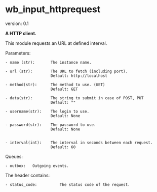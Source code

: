 wb_input_httprequest
====================

version: 0.1

**A HTTP client.**

This module requests an URL at defined interval.

Parameters:

    - name (str):       The instance name.

    - url (str):        The URL to fetch (including port).
                        Default: http://localhost

    - method(str):      The method to use. (GET)
                        Default: GET

    - data(str):        The string to submit in case of POST, PUT
                        Default: ""

    - username(str):    The login to use.
                        Default: None

    - password(str):    The password to use.
                        Default: None


    - interval(int):    The interval in seconds between each request.
                        Default: 60


Queues:

    - outbox:   Outgoing events.


The header contains:

    - status_code:          The status code of the request.
